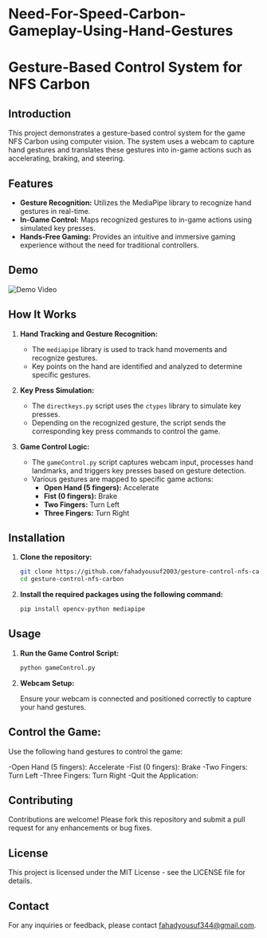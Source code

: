 # Need-For-Speed-Carbon-Gameplay-Using-Hand-Gestures
# Gesture-Based Control System for NFS Carbon

## Introduction

This project demonstrates a gesture-based control system for the game NFS Carbon using computer vision. The system uses a webcam to capture hand gestures and translates these gestures into in-game actions such as accelerating, braking, and steering.

## Features

- **Gesture Recognition:** Utilizes the MediaPipe library to recognize hand gestures in real-time.
- **In-Game Control:** Maps recognized gestures to in-game actions using simulated key presses.
- **Hands-Free Gaming:** Provides an intuitive and immersive gaming experience without the need for traditional controllers.

## Demo

![Demo Video](https://www.linkedin.com/posts/fahad-yousuf-0803581b9_computervision-gaming-nfscarbon-activity-7222688100487974913-jVTK?utm_source=share&utm_medium=member_desktop)  

## How It Works

1. **Hand Tracking and Gesture Recognition:**
   - The `mediapipe` library is used to track hand movements and recognize gestures.
   - Key points on the hand are identified and analyzed to determine specific gestures.

2. **Key Press Simulation:**
   - The `directkeys.py` script uses the `ctypes` library to simulate key presses.
   - Depending on the recognized gesture, the script sends the corresponding key press commands to control the game.

3. **Game Control Logic:**
   - The `gameControl.py` script captures webcam input, processes hand landmarks, and triggers key presses based on gesture detection.
   - Various gestures are mapped to specific game actions:
     - **Open Hand (5 fingers):** Accelerate
     - **Fist (0 fingers):** Brake
     - **Two Fingers:** Turn Left
     - **Three Fingers:** Turn Right

## Installation

1. **Clone the repository:**
   ```bash
   git clone https://github.com/fahadyousuf2003/gesture-control-nfs-carbon.git
   cd gesture-control-nfs-carbon

2. **Install the required packages using the following command:**
   ```bash
   pip install opencv-python mediapipe

## Usage

1. **Run the Game Control Script:**
   ```bash
   python gameControl.py
   
2. **Webcam Setup:**

    Ensure your webcam is connected and positioned correctly to capture your hand gestures.

## Control the Game:

Use the following hand gestures to control the game:

  -Open Hand (5 fingers): Accelerate
  -Fist (0 fingers): Brake
  -Two Fingers: Turn Left
  -Three Fingers: Turn Right
  -Quit the Application:


## Contributing
Contributions are welcome! Please fork this repository and submit a pull request for any enhancements or bug fixes.

## License
This project is licensed under the MIT License - see the LICENSE file for details.

## Contact
For any inquiries or feedback, please contact fahadyousuf344@gmail.com.
